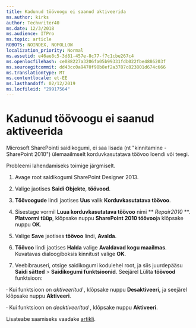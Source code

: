 ```yaml
---
title: Kadunud töövoogu ei saanud aktiveerida
ms.author: kirks
author: Techwriter40
ms.date: 12/3/2018
ms.audience: ITPro
ms.topic: article
ROBOTS: NOINDEX, NOFOLLOW
localization_priority: Normal
ms.assetid: e46ae8c5-3d81-457e-8c77-f7c1cbe267c4
ms.openlocfilehash: ce088227a3206fa05b99331fdb022fbe4886203f
ms.sourcegitcommit: dd43cc0a9470f98b8ef2a3787c823801d674c666
ms.translationtype: MT
ms.contentlocale: et-EE
ms.lasthandoff: 02/12/2019
ms.locfileid: "29917564"
---
```

# <a name="missing-workflow-failed-to-activate"></a>Kadunud töövoogu ei saanud aktiveerida

Microsoft SharePointi saidikogumi, ei saa lisada (nt "kinnitamine - SharePoint 2010") ülemaailmselt korduvkasutatava töövoo loendi või teegi.
  
Probleemi lahendamiseks toimige järgmiselt. 
  
1. Avage root saidikogumi SharePoint Designer 2013.
  
2. Valige jaotises **Saidi Objekte**, **töövood**. 
  
3. **Töövoogude** lindi jaotises **Uus** valik **Korduvkasutatava töövoo**. 
  
4. Sisestage vormil **Luua korduvkasutatava töövoo** nimi ** *Repair2010* **. **Platvormi tüüp**, klõpsake nuppu **SharePoint 2010 töövoo**ja klõpsake nuppu **OK**. 
  
1. Valige **Save** jaotises **töövoo** lindi, **Avalda**. 
  
2. **Töövoo** lindi jaotises **Halda** valige **Avaldavad kogu maailmas**. Kuvatavas dialoogiboksis kinnitust valige **OK**. 
  
3. Veebibrauseri, otsige saidikogumi kodulehel root, ja siis juurdepääsu **Saidi sätted** \> **Saidikogumi funktsioonid**. Seejärel Lülita **töövood** funktsioon: 
  
· Kui funktsioon on *aktiveeritud* , klõpsake nuppu **Desaktiveeri,** ja seejärel klõpsake nuppu **Aktiveeri**. 
  
· Kui funktsioon on *deaktiveeritud* , klõpsake nuppu **Aktiveeri**. 
  
Lisateabe saamiseks vaadake [artikli](https://go.microsoft.com/fwlink/?linkid=2047770&amp;clcid=0x409).
  

